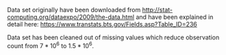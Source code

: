 Data set originally have been downloaded from 
http://stat-computing.org/dataexpo/2009/the-data.html
and have been explained in detail here:
https://www.transtats.bts.gov/Fields.asp?Table_ID=236

Data set has been cleaned out of missing values which reduce observation count from $7*10^6$ to $1.5*10^6$.
